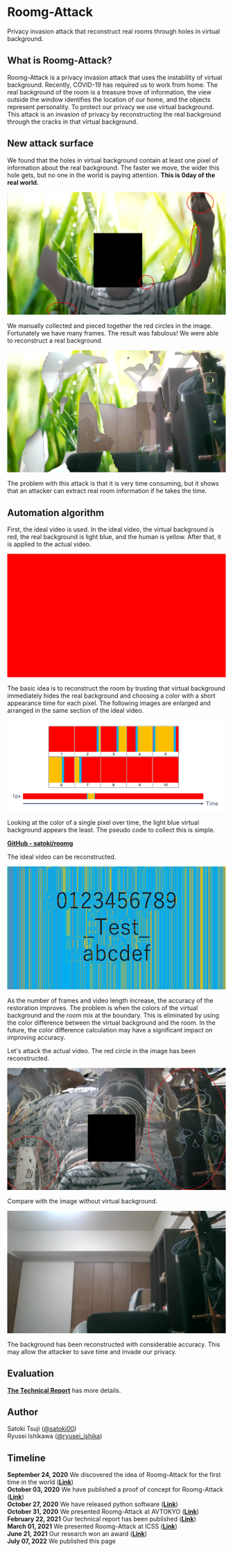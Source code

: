 # Roomg-Attack
Privacy invasion attack that reconstruct real rooms through holes in virtual background.  

## What is Roomg-Attack?
Roomg-Attack is a privacy invasion attack that uses the instability of virtual background.
Recently, COVID-19 has required us to work from home.
The real background of the room is a treasure trove of information, the view outside the window identifies the location of our home, and the objects represent personality.
To protect our privacy we use virtual background.
This attack is an invasion of privacy by reconstructing the real background through the cracks in that virtual background.

## New attack surface
We found that the holes in virtual background contain at least one pixel of information about the real background.
The faster we move, the wider this hole gets, but no one in the world is paying attention.
**This is 0day of the real world.**

![img1](images/img1.png)  

We manually collected and pieced together the red circles in the image. Fortunately we have many frames.
The result was fabulous!
We were able to reconstruct a real background.

![img2](images/img2.png)  

The problem with this attack is that it is very time consuming, but it shows that an attacker can extract real room information if he takes the time.

## Automation algorithm
First, the ideal video is used.
In the ideal video, the virtual background is red, the real background is light blue, and the human is yellow.
After that, it is applied to the actual video.

![img3](images/img3.gif)  

The basic idea is to reconstruct the room by trusting that virtual background immediately hides the real background and choosing a color with a short appearance time for each pixel.
The following images are enlarged and arranged in the same section of the ideal video.

![img4](images/img4.png)  

Looking at the color of a single pixel over time, the light blue virtual background appears the least.
The pseudo code to collect this is simple.

**[GitHub - satoki/roomg](https://github.com/satoki/roomg)**  

The ideal video can be reconstructed.

![img5](images/img5.png)  

As the number of frames and video length increase, the accuracy of the restoration improves.
The problem is when the colors of the virtual background and the room mix at the boundary.
This is eliminated by using the color difference between the virtual background and the room.
In the future, the color difference calculation may have a significant impact on improving accuracy.

Let's attack the actual video.
The red circle in the image has been reconstructed.

![img6](images/img6.png)  

Compare with the image without virtual background.

![img7](images/img7.png)  

The background has been reconstructed with considerable accuracy.
This may allow the attacker to save time and invade our privacy.

## Evaluation
**[The Technical Report](http://id.nii.ac.jp/1001/00209447/)** has more details.

## Author
Satoki Tsuji ([@satoki00](https://twitter.com/satoki00))  
Ryusei Ishikawa ([@ryusei_ishika](https://twitter.com/ryusei_ishika))  

## Timeline
**September 24, 2020** We discovered the idea of Roomg-Attack for the first time in the world (**[Link](https://qiita.com/satoki/items/2770a28fd319113ca31b)**)  
**October 03, 2020** We have published a proof of concept for Roomg-Attack (**[Link](https://github.com/satoki/roomg)**)  
**October 27, 2020** We have released python software (**[Link](https://pypi.org/project/zoomg/)**)  
**October 31, 2020** We presented Roomg-Attack at AVTOKYO (**[Link](https://www.avtokyo.org/2020/event#h.3xesf54ajoe3)**)  
**February 22, 2021** Our technical report has been published (**[Link](http://id.nii.ac.jp/1001/00209447/)**)  
**March 01, 2021** We presented Roomg-Attack at ICSS (**[Link](https://www.ieice.org/ken/paper/20210301ZCDg/eng/)**)  
**June 21, 2021** Our research won an award (**[Link](https://www.ieice.org/iss/icss/award.html#2020)**)  
**July 07, 2022** We published this page  

